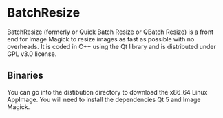 # BatchResize

BatchResize (formerly or Quick Batch Resize or QBatch Resize) is a front end for Image Magick to resize images as fast as possible with no overheads. It is coded in C++ using the Qt library and is distributed under GPL v3.0 license.

## Binaries

You can go into the distibution directory to download the x86_64 Linux AppImage. You will need to install the dependencies Qt 5 and Image Magick.